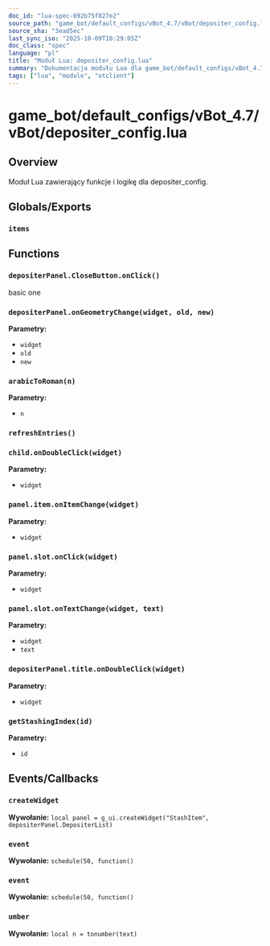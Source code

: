 ```yaml
---
doc_id: "lua-spec-692b75f827e2"
source_path: "game_bot/default_configs/vBot_4.7/vBot/depositer_config.lua"
source_sha: "3ead5ec"
last_sync_iso: "2025-10-09T10:29:05Z"
doc_class: "spec"
language: "pl"
title: "Moduł Lua: depositer_config.lua"
summary: "Dokumentacja modułu Lua dla game_bot/default_configs/vBot_4.7/vBot/depositer_config.lua"
tags: ["lua", "module", "otclient"]
---
```


# game_bot/default_configs/vBot_4.7/vBot/depositer_config.lua

## Overview

Moduł Lua zawierający funkcje i logikę dla depositer_config.

## Globals/Exports

### `items`

## Functions

### `depositerPanel.CloseButton.onClick()`

basic one

### `depositerPanel.onGeometryChange(widget, old, new)`

**Parametry:**

- `widget`
- `old`
- `new`

### `arabicToRoman(n)`

**Parametry:**

- `n`

### `refreshEntries()`

### `child.onDoubleClick(widget)`

**Parametry:**

- `widget`

### `panel.item.onItemChange(widget)`

**Parametry:**

- `widget`

### `panel.slot.onClick(widget)`

**Parametry:**

- `widget`

### `panel.slot.onTextChange(widget, text)`

**Parametry:**

- `widget`
- `text`

### `depositerPanel.title.onDoubleClick(widget)`

**Parametry:**

- `widget`

### `getStashingIndex(id)`

**Parametry:**

- `id`

## Events/Callbacks

### `createWidget`

**Wywołanie:** `local panel = g_ui.createWidget("StashItem", depositerPanel.DepositerList)`

### `event`

**Wywołanie:** `schedule(50, function()`

### `event`

**Wywołanie:** `schedule(50, function()`

### `umber`

**Wywołanie:** `local n = tonumber(text)`
